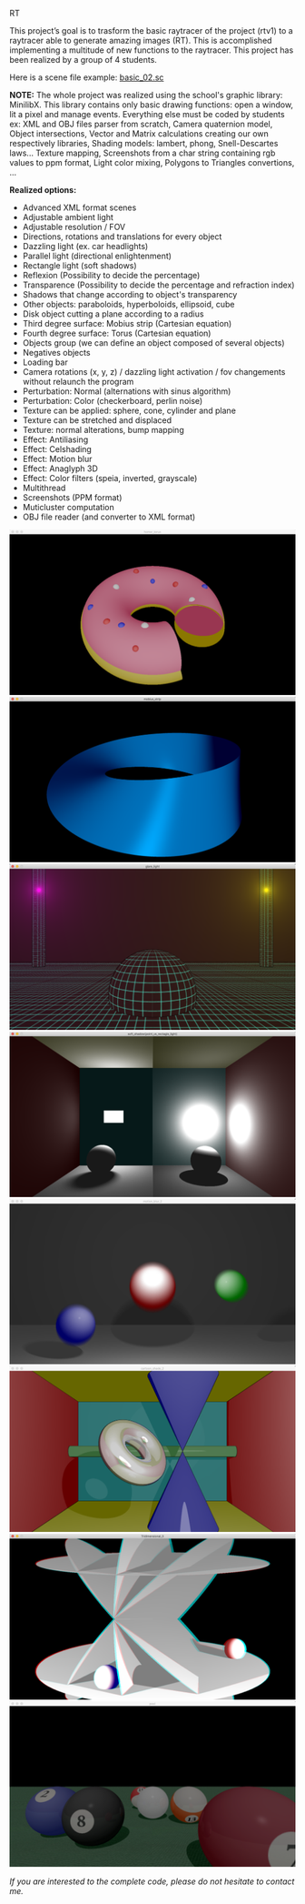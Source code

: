 RT

This project’s goal is to trasform the basic raytracer of the project (rtv1) to a raytracer able to generate
amazing images (RT). This is accomplished implementing  a multitude of new functions to the raytracer.
This project has been realized by a group of 4 students.

Here is a scene file example: [basic_02.sc](scene_examples/basic_02.sc)

__NOTE:__
The whole project was realized using the school's graphic library: MinilibX.
This library contains only basic drawing functions: open a window, lit a pixel and manage events.
Everything else must be coded by students ex: 
XML and OBJ files parser from scratch, Camera quaternion model, Object intersections,
Vector and Matrix calculations creating our own respectively libraries, Shading models: lambert, phong, Snell-Descartes laws...
Texture mapping, Screenshots from a char string containing rgb values to ppm format, Light color mixing, Polygons to Triangles convertions, ...

__Realized options:__
- Advanced XML format scenes
- Adjustable ambient light
- Adjustable resolution / FOV 
- Directions, rotations and translations for every object
- Dazzling light (ex. car headlights)
- Parallel light (directional enlightenment)
- Rectangle light (soft shadows)
- Reflexion (Possibility to decide the percentage)
- Transparence (Possibility to decide the percentage and refraction index)
- Shadows that change according to object's transparency
- Other objects: paraboloids, hyperboloids, ellipsoid, cube
- Disk object cutting a plane according to a radius
- Third degree surface: Mobius strip (Cartesian equation)
- Fourth degree surface: Torus (Cartesian equation)
- Objects group (we can define an object composed of several objects)
- Negatives objects
- Loading bar
- Camera rotations (x, y, z) / dazzling light activation / fov changements without relaunch the program
- Perturbation: Normal (alternations with sinus algorithm)
- Perturbation: Color (checkerboard, perlin noise)
- Texture can be applied: sphere, cone, cylinder and plane
- Texture can be stretched and displaced
- Texture: normal alterations, bump mapping
- Effect: Antiliasing
- Effect: Celshading
- Effect: Motion blur
- Effect: Anaglyph 3D
- Effect: Color filters (speia, inverted, grayscale)
- Multithread
- Screenshots (PPM format)
- Muticluster computation
- OBJ file reader (and converter to XML format)

![alt text](screens/screen1.png)
![alt text](screens/screen2.png)
![alt text](screens/screen3.png)
![alt text](screens/screen4.png)
![alt text](screens/screen5.png)
![alt text](screens/screen6.png)
![alt text](screens/screen7.png)
![alt text](screens/screen8.png)




_If you are interested to the complete code, please do not hesitate to contact me._
